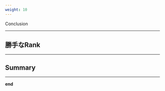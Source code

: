 ```yaml
---
weight: 10
---
```


<!-- : .text-data -->Conclusion


---

## 勝手なRank

---

## Summary


---
<!--: .wrap bg=bg-black bg=aligncenter bgimage=https://source.unsplash.com/bj3l739cwc8 -->

<b class="text-data bg-trans-light">end</b>
